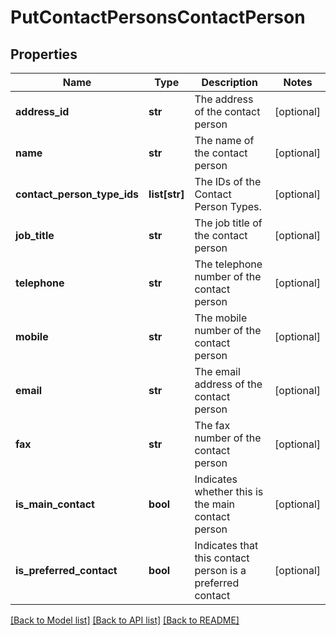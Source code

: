 # PutContactPersonsContactPerson

## Properties
Name | Type | Description | Notes
------------ | ------------- | ------------- | -------------
**address_id** | **str** | The address of the contact person | [optional] 
**name** | **str** | The name of the contact person | [optional] 
**contact_person_type_ids** | **list[str]** | The IDs of the Contact Person Types. | [optional] 
**job_title** | **str** | The job title of the contact person | [optional] 
**telephone** | **str** | The telephone number of the contact person | [optional] 
**mobile** | **str** | The mobile number of the contact person | [optional] 
**email** | **str** | The email address of the contact person | [optional] 
**fax** | **str** | The fax number of the contact person | [optional] 
**is_main_contact** | **bool** | Indicates whether this is the main contact person | [optional] 
**is_preferred_contact** | **bool** | Indicates that this contact person is a preferred contact | [optional] 

[[Back to Model list]](../README.md#documentation-for-models) [[Back to API list]](../README.md#documentation-for-api-endpoints) [[Back to README]](../README.md)


